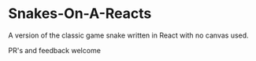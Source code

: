 # Snakes-On-A-Reacts


A version of the classic game snake written in React with no canvas used. 


PR's and feedback welcome

